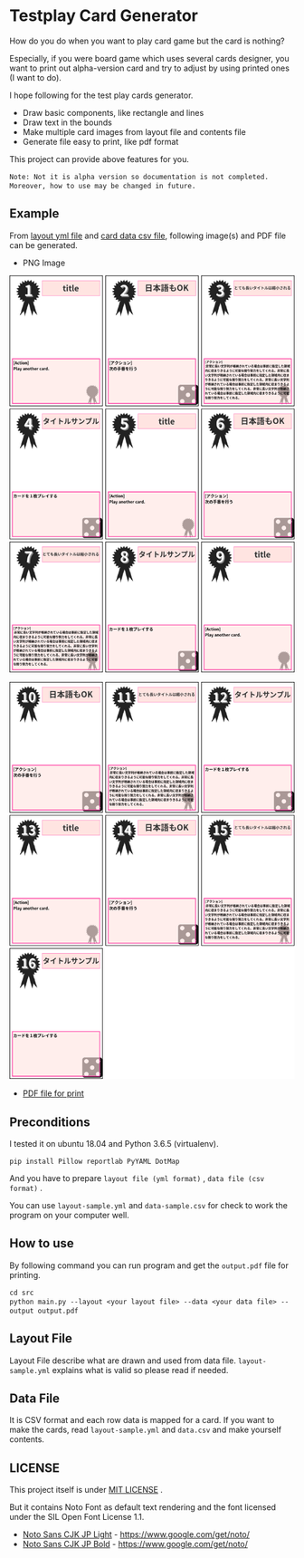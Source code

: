 # Testplay Card Generator

How do you do when you want to play card game but the card is nothing?

Especially, if you were board game which uses several cards designer,
you want to print out alpha-version card and try to adjust by using printed ones
(I want to do).

I hope following for the test play cards generator.

* Draw basic components, like rectangle and lines
* Draw text in the bounds
* Make multiple card images from layout file and contents file
* Generate file easy to print, like pdf format

This project can provide above features for you.

```
Note: Not it is alpha version so documentation is not completed.
Moreover, how to use may be changed in future.
```

## Example

From [layout yml file](layout-sample.yml) and [card data csv file](data-sample.csv), following image(s) and PDF file can be generated.

* PNG Image

![](output0001.png)

![](output0002.png)

* [PDF file for print](output.pdf)


## Preconditions

I tested it on ubuntu 18.04 and Python 3.6.5 (virtualenv).

```
pip install Pillow reportlab PyYAML DotMap
```

And you have to prepare `layout file (yml format)` , `data file (csv format)` .

You can use `layout-sample.yml` and `data-sample.csv` for check to work the program on your computer well.


## How to use

By following command you can run program and get the `output.pdf` file for printing.

```
cd src
python main.py --layout <your layout file> --data <your data file> --output output.pdf
```

## Layout File

Layout File describe what are drawn and used from data file.
`layout-sample.yml` explains what is valid so please read if needed.


## Data File

It is CSV format and each row data is mapped for a card.
If you want to make the cards, read `layout-sample.yml` and `data.csv` and make yourself contents.


## LICENSE

This project itself is under [MIT LICENSE](LICENSE) .

But it contains Noto Font as default text rendering and the font licensed under the SIL Open Font License 1.1.

* [Noto Sans CJK JP Light](src/drawing/NotoSansCJKjp-Light.ttf) - https://www.google.com/get/noto/
* [Noto Sans CJK JP Bold](src/drawing/NotoSansCJKjp-Bold.ttf) - https://www.google.com/get/noto/
